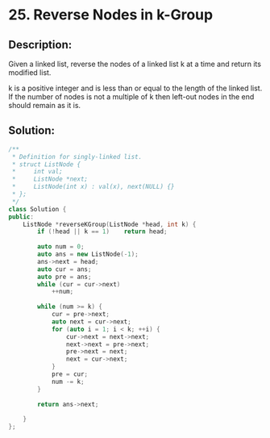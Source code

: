 # 25. Reverse Nodes in k-Group

## Description:

Given a linked list, reverse the nodes of a linked list k at a time and return its modified list.

k is a positive integer and is less than or equal to the length of the linked list. If the number of nodes is not a multiple of k then left-out nodes in the end should remain as it is.

## Solution:

```c++
/**
 * Definition for singly-linked list.
 * struct ListNode {
 *     int val;
 *     ListNode *next;
 *     ListNode(int x) : val(x), next(NULL) {}
 * };
 */
class Solution {
public:
    ListNode *reverseKGroup(ListNode *head, int k) {
        if (!head || k == 1)    return head;
        
        auto num = 0;
        auto ans = new ListNode(-1);
        ans->next = head;
        auto cur = ans;
        auto pre = ans;
        while (cur = cur->next)
            ++num;
        
        while (num >= k) {
            cur = pre->next;
            auto next = cur->next;
            for (auto i = 1; i < k; ++i) {
                cur->next = next->next;
                next->next = pre->next;
                pre->next = next;
                next = cur->next;
            }
            pre = cur;
            num -= k;
        }
        
        return ans->next;
        
    }
};

```

<!-- remark：

-  -->

